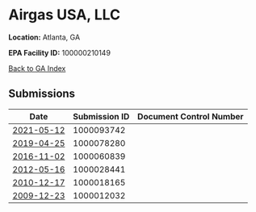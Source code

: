 # Airgas USA, LLC

**Location:** Atlanta, GA

**EPA Facility ID:** 100000210149

[Back to GA Index](../../index.md)

## Submissions

| Date | Submission ID | Document Control Number |
|------|--------------|-------------------------|
| [2021-05-12](submissions/1000093742.md) | 1000093742 |  |
| [2019-04-25](submissions/1000078280.md) | 1000078280 |  |
| [2016-11-02](submissions/1000060839.md) | 1000060839 |  |
| [2012-05-16](submissions/1000028441.md) | 1000028441 |  |
| [2010-12-17](submissions/1000018165.md) | 1000018165 |  |
| [2009-12-23](submissions/1000012032.md) | 1000012032 |  |
